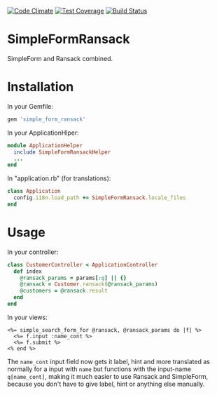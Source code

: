 [![Code Climate](https://codeclimate.com/github/kaspernj/simple_form_ransack/badges/gpa.svg)](https://codeclimate.com/github/kaspernj/simple_form_ransack)
[![Test Coverage](https://codeclimate.com/github/kaspernj/simple_form_ransack/badges/coverage.svg)](https://codeclimate.com/github/kaspernj/simple_form_ransack)
[![Build Status](https://img.shields.io/shippable/540e7b9e3479c5ea8f9ec24f.svg)](https://app.shippable.com/projects/540e7b9e3479c5ea8f9ec24f/builds/latest)

# SimpleFormRansack

SimpleForm and Ransack combined.


# Installation

In your Gemfile:
```ruby
gem 'simple_form_ransack'
```

In your ApplicationHlper:
```ruby
module ApplicationHelper
  include SimpleFormRansackHelper
  ...
end
```

In "application.rb" (for translations):
```ruby
class Application
  config.i18n.load_path += SimpleFormRansack.locale_files
end
```

# Usage

In your controller:
```ruby
class CustomerController < ApplicationController
  def index
    @ransack_params = params[:q] || {}
    @ransack = Customer.ransack(@ransack_params)
    @customers = @ransack.result
  end
end
```

In your views:
```
<%= simple_search_form_for @ransack, @ransack_params do |f| %>
  <%= f.input :name_cont %>
  <%= f.submit %>
<% end %>
```

The `name_cont` input field now gets it label, hint and more translated as normally for a input with `name` but functions with the input-name `q[name_cont]`, making it much easier to use Ransack and SimpleForm, because you don't have to give label, hint or anything else manually.
